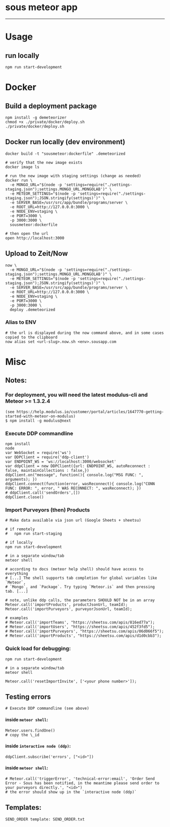 # sous meteor app
---

# Usage

## run locally

    npm run start-development

# Docker

## Build a deployment package
```
npm install -g demeteorizer
chmod +x ./private/docker/deploy.sh
./private/docker/deploy.sh
```

## Docker run locally (dev environment)
```
docker build -t "sousmeteor:dockerfile" .demeteorized

# verify that the new image exists
docker image ls

# run the new image with staging settings (change as needed)
docker run \
  -e MONGO_URL="$(node -p 'settings=require("./settings-staging.json");settings.MONGO_URL.MONGOLAB')" \
  -e METEOR_SETTINGS="$(node -p 'settings=require("./settings-staging.json");JSON.stringify(settings)')" \
  -e SERVER_BASE=/usr/src/app/bundle/programs/server \
  -e ROOT_URL=http://127.0.0.0:3000 \
  -e NODE_ENV=staging \
  -e PORT=3000 \
  -p 3000:3000 \
  sousmeteor:dockerfile

# then open the url
open http://localhost:3000
```

## Upload to Zeit/Now

```
now \
  -e MONGO_URL="$(node -p 'settings=require("./settings-staging.json");settings.MONGO_URL.MONGOLAB')" \
  -e METEOR_SETTINGS="$(node -p 'settings=require("./settings-staging.json");JSON.stringify(settings)')" \
  -e SERVER_BASE=/usr/src/app/bundle/programs/server \
  -e ROOT_URL=http://127.0.0.0:3000 \
  -e NODE_ENV=staging \
  -e PORT=3000 \
  -p 3000:3000 \
  deploy .demeteorized
```

### Alias to ENV

```
# the url is displayed during the now command above, and in some cases copied to the clipboard
now alias set <url-slug>.now.sh <env>.sousapp.com
```

# Misc

## Notes:

### For deployment, you will need the latest modulus-cli and Meteor >= 1.3.2.4
    (see https://help.modulus.io/customer/portal/articles/1647770-getting-started-with-meteor-on-modulus)
    $ npm install -g modulus@next

### Execute DDP commandline

    npm install
    node
    var WebSocket = require('ws')
    var DDPClient = require('ddp-client')
    var ENDPOINT_WS = 'ws://localhost:3000/websocket'
    var ddpClient = new DDPClient({url: ENDPOINT_WS, autoReconnect : false, maintainCollections : false,})
    ddpClient.on("message", function(){ console.log("MSG FUNC: ", arguments); })
    ddpClient.connect(function(error, wasReconnect){ console.log("CONN FUNC: ERROR: ", error, " WAS RECONNECT: ", wasReconnect); })
    # ddpClient.call('sendOrders',[])
    ddpClient.close()

### Import Purveyors (then) Products

    # Make data available via json url (Google Sheets + sheetsu)

    # if remotely
    #   npm run start-staging

    # if locally
    npm run start-development

    # in a separate window/tab
    meteor shell

    # according to docs (meteor help shell) should have access to everything
    # [...] The shell supports tab completion for global variables like `Meteor`,
    # `Mongo`, and `Package`. Try typing `Meteor.is` and then pressing tab. [...]

    # note, unlike ddp calls, the parameters SHOULD NOT be in an array
    Meteor.call('importProducts', productJsonUrl, teamId);
    Meteor.call('importPurveyors', purveyorJsonUrl, teamId);

    # examples
    # Meteor.call('importTeams', "https://sheetsu.com/apis/816ed77a");
    # Meteor.call('importUsers', "https://sheetsu.com/apis/452f3fd5");
    # Meteor.call('importPurveyors', "https://sheetsu.com/apis/06d066f5");
    # Meteor.call('importProducts', "https://sheetsu.com/apis/d1d0cbb3");

### Quick load for debugging:

    npm run start-development

    # in a separate window/tab
    meteor shell

    Meteor.call('resetImportInvite', ['<your phone number>']);

## Testing errors

    # Execute DDP commandline (see above)

#### inside `meteor shell`:

    Meteor.users.findOne()
    # copy the \_id

#### inside `interactive node (ddp)`:

    ddpClient.subscribe('errors', ["<id>"])

#### inside `meteor shell`:

    # Meteor.call('triggerError', 'technical-error:email', 'Order Send Error - Sous has been notified, in the meantime please send order to your purveyors directly.', "<id>")
    # the error should show up in the `interactive node (ddp)`

## Templates:

    SEND_ORDER template: SEND_ORDER.txt
